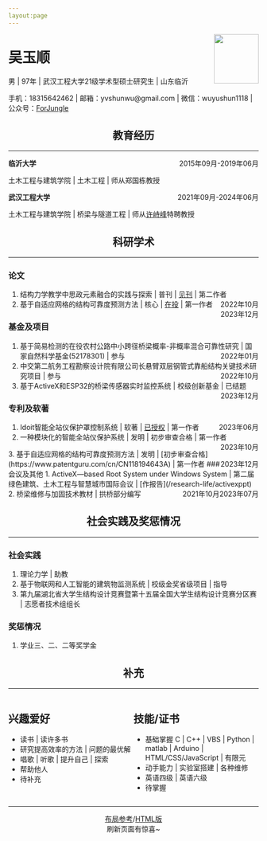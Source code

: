 ```yaml
--- 
layout:page
---
```

<img src="/self.jpg" height="99em" width="90em" style="float:right;">
        <h1>吴玉顺</h1>
        <p>
            男 | 97年 | 武汉工程大学21级学术型硕士研究生 | 山东临沂
        </p>
        <p>
            手机：18315642462 | 邮箱：yvshunwu@gmail.com | 微信：wuyushun1118 | 公众号：<a href="/research-life/wechat">ForJungle</a>
        </p>



<h2 style="text-align: center;">教育经历</h2>

----
**临沂大学** <span style="float:right;">2015年09月-2019年06月</span>

土木工程与建筑学院 | 土木工程 | 师从郑国栋教授

**武汉工程大学** <span style="float:right;">2021年09月-2024年06月</span>

土木工程与建筑学院 | 桥梁与隧道工程 | 师从[许峙峰](http://cea.wit.edu.cn/info/1077/2469.htm?ivk_sa=1024320u)特聘教授


<h2 style="text-align: center;">科研学术</h2>

----
### 论文
1. 结构力学教学中思政元素融合的实践与探索 | 普刊 | [见刊](https://m.fx361.com/news/2023/1122/22715980.html) | 第二作者 <span style="float:right;">2022年10月</span>
2. 基于自适应网格的结构可靠度预测方法 | 核心 | [在投](/reliabilitythesis) | 第一作者 <span style="float:right;">2023年12月</span>
### 基金及项目
1. 基于简易检测的在役农村公路中小跨径桥梁概率-非概率混合可靠性研究 | 国家自然科学基金(52178301) | 参与 <span style="float:right;">2022年01月</span>
2. 中交第二航务工程勘察设计院有限公司长悬臂双层钢管式靠船结构关键技术研究项目 | 参与 <span style="float:right;">2022年10月</span>
3. 基于ActiveX和ESP32的桥梁传感器实时监控系统 | 校级创新基金 | 已结题 <span style="float:right;">2023年12月</span>
### 专利及软著
1. Idoit智能全站仪保护罩控制系统 | 软著 | [已授权](https://banquan.tianyancha.com/rj/9c9ov79za589acd6cb425a1a7lcav498) | 第一作者 <span style="float:right;">2023年06月</span>
2. 一种模块化的智能全站仪保护系统 | 发明 | 初步审查合格 | 第一作者 <span style="float:right;">2023年10月
</span>
3. 基于自适应网格的结构可靠度预测方法 | 发明 | [初步审查合格](https://www.patentguru.com/cn/CN118194643A) | 第一作者 <span style="float:right;">2023年12月</span>
### 会议及其他
1. ActiveX—based Root System under Windows System | 第二届绿色建筑、土木工程与智慧城市国际会议 | [作报告](/research-life/activexppt) <span style="float:right;">2023年07月</span>
2. 桥梁维修与加固技术教材 | 拱桥部分编写 <span style="float:right;">2021年10月</span>

<h2 style="text-align: center;">社会实践及奖惩情况</h2>

----
### 社会实践
1. 理论力学 | 助教
2. 基于物联网和人工智能的建筑物监测系统 | 校级金奖省级项目 | 指导
3. 第九届湖北省大学生结构设计竞赛暨第十五届全国大学生结构设计竞赛分区赛 | 志愿者技术组组长
### 奖惩情况
1. 学业三、二、二等奖学金

<h2 style="text-align: center;">补充</h2>

----

<div style="word-wrap: break-word; display: grid; grid-template-columns: 50% 50%;">
<div>
    <h2>兴趣爱好</h2>

<ul>
    <li>读书 | 读许多书</li>
    <li>研究提高效率的方法 | 问题的最优解</li>
    <li>唱歌 | 听歌 | 提升自己 | 探索</li>
    <li>帮助他人</li>
    <li>待补充</li>
</ul>
</div>
<div>
<h2>技能/证书</h2>
<ul>
    <li>基础掌握 C | C++ | VBS | Python | matlab | Arduino | HTML/CSS/JavaScript | 有限元 </li>
    <li>动手能力 | 实验室搭建 | 各种维修</li>
    <li>英语四级 | 英语六级</li>
    <li>待掌握</li>
</ul>
</div>
</div>

----

<div style="text-align: center;"><a href="https://www.wondercv.com/jianlimoban/7ba047a97c2d4090.html" target="_blank">布局参考</a>/<a href="selfcv">HTML版</a></div>

<div id="jinrishici-sentence" style="text-align: center;">刷新页面有惊喜~</div>

